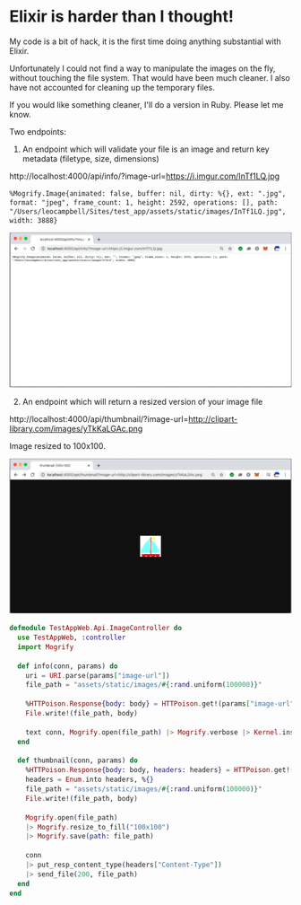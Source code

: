 # Elixir is harder than I thought! 

My code is a bit of hack, it is the first time doing anything substantial with Elixir. 

Unfortunately I could not find a way to manipulate the images on the fly, without 
touching the file system. That would have been much cleaner. I also have not 
accounted for cleaning up the temporary files.

If you would like something cleaner, I'll do a version in Ruby. Please let me know.


Two endpoints:

1. An endpoint which will validate your file is an image and return key metadata (filetype, size, dimensions)

http://localhost:4000/api/info/?image-url=https://i.imgur.com/InTf1LQ.jpg

```
%Mogrify.Image{animated: false, buffer: nil, dirty: %{}, ext: ".jpg", format: "jpeg", frame_count: 1, height: 2592, operations: [], path: "/Users/leocampbell/Sites/test_app/assets/static/images/InTf1LQ.jpg", width: 3888}
```

![Screenshot](elixir_endpoint_1.png)

2. An endpoint which will return a resized version of your image file

http://localhost:4000/api/thumbnail/?image-url=http://clipart-library.com/images/yTkKaLGAc.png

Image resized to 100x100.

![Screenshot](elixir_endpoint_2.png)

```elixir 
defmodule TestAppWeb.Api.ImageController do
  use TestAppWeb, :controller
  import Mogrify
  
  def info(conn, params) do
    uri = URI.parse(params["image-url"])
    file_path = "assets/static/images/#{:rand.uniform(100000)}"

    %HTTPoison.Response{body: body} = HTTPoison.get!(params["image-url"])
    File.write!(file_path, body)

    text conn, Mogrify.open(file_path) |> Mogrify.verbose |> Kernel.inspect() 
  end

  def thumbnail(conn, params) do
    %HTTPoison.Response{body: body, headers: headers} = HTTPoison.get!(params["image-url"])
    headers = Enum.into headers, %{}
    file_path = "assets/static/images/#{:rand.uniform(100000)}"
    File.write!(file_path, body)

    Mogrify.open(file_path)
    |> Mogrify.resize_to_fill("100x100")
    |> Mogrify.save(path: file_path)

    conn
    |> put_resp_content_type(headers["Content-Type"])
    |> send_file(200, file_path)
  end
end
```


